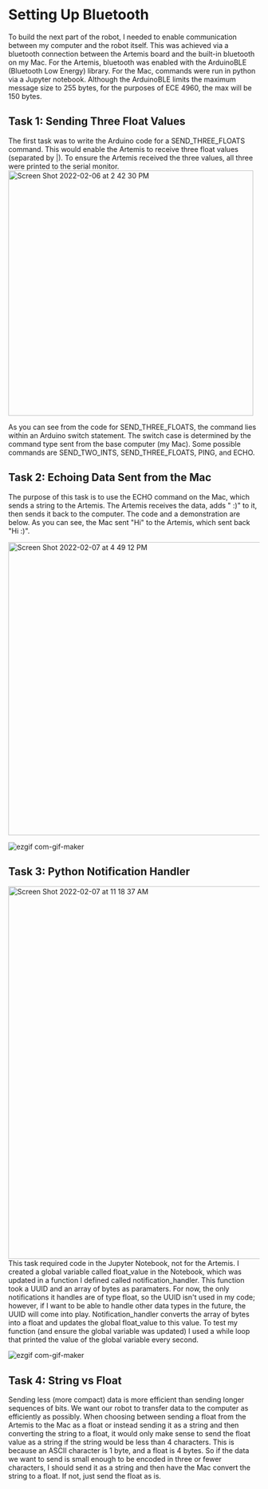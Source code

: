 # Setting Up Bluetooth 
To build the next part of the robot, I needed to enable communication between my computer and the robot itself. This was achieved via a bluetooth connection 
between the Artemis board and the built-in bluetooth on my Mac. For the Artemis, bluetooth was enabled with the ArduinoBLE (Bluetooth Low Energy) library. 
For the Mac, commands were run in python via a Jupyter notebook. Although the ArduinoBLE limits the maximum message size to 255 bytes, for the purposes of ECE 4960, 
the max will be 150 bytes. 

## Task 1: Sending Three Float Values
The first task was to write the Arduino code for a SEND_THREE_FLOATS command. This would enable the Artemis to receive three float values (separated by |). 
To ensure the Artemis received the three values, all three were printed to the serial monitor. 
<img width="491" alt="Screen Shot 2022-02-06 at 2 42 30 PM" src="https://user-images.githubusercontent.com/71809396/152830337-7488a7f7-a518-450b-a4a9-3a97e2102844.png">

As you can see from the code for SEND_THREE_FLOATS, the command lies within an Arduino switch statement. The switch case is determined by the command type sent from the 
base computer (my Mac). Some possible commands are SEND_TWO_INTS, SEND_THREE_FLOATS, PING, and ECHO. 

## Task 2: Echoing Data Sent from the Mac
The purpose of this task is to use the ECHO command on the Mac, which sends a string to the Artemis. The Artemis receives the data, adds " :)" to it, then sends it back to the computer. The code and a demonstration are below. As you can see, the Mac sent "Hi" to the Artemis, which sent back "Hi :)".


<img width="587" alt="Screen Shot 2022-02-07 at 4 49 12 PM" src="https://user-images.githubusercontent.com/71809396/152879046-9a25e09a-471c-4a63-a5b9-c038b9be6a4b.png">


![ezgif com-gif-maker](https://user-images.githubusercontent.com/71809396/152879233-cbd8099b-a65d-44ea-9b68-a9867e3791f4.gif)


## Task 3: Python Notification Handler
<img width="746" alt="Screen Shot 2022-02-07 at 11 18 37 AM" src="https://user-images.githubusercontent.com/71809396/152832859-a76ae3f2-34ed-4a38-8e1d-3974f03ddfe3.png">
This task required code in the Jupyter Notebook, not for the Artemis. I created a global variable called float_value in the Notebook, which was updated in a function
I defined called notification_handler. This function took a UUID and an array of bytes as paramaters. For now, the only notifications it handles are of type float, so 
the UUID isn't used in my code; however, if I want to be able to handle other data types in the future, the UUID will come into play. Notification_handler converts the 
array of bytes into a float and updates the global float_value to this value. To test my function (and ensure the global variable was updated) I used a while loop that 
printed the value of the global variable every second. 

![ezgif com-gif-maker](https://user-images.githubusercontent.com/71809396/152833559-abe95d20-1e3c-49f3-b749-d36cbd01a82a.gif)

## Task 4: String vs Float
Sending less (more compact) data is more efficient than sending longer sequences of bits. We want our robot to transfer data to the computer as efficiently as 
possibly. When choosing between sending a float from the Artemis to the Mac as a float or instead sending it as a string and then converting the string to
a float, it would only make sense to send the float value as a string if the string would be less than 4 characters. This is because an ASCII character is 1 byte, 
and a float is 4 bytes. So if the data we want to send is small enough to be encoded in three or fewer characters, I should send it as a string and then have 
the Mac convert the string to a float. If not, just send the float as is. 
